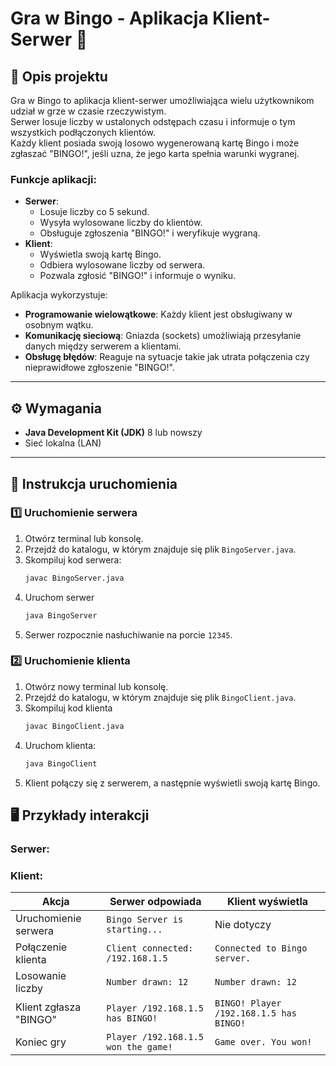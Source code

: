 # Gra w Bingo - Aplikacja Klient-Serwer 🎲

## 📜 Opis projektu
Gra w Bingo to aplikacja klient-serwer umożliwiająca wielu użytkownikom udział w grze w czasie rzeczywistym.  
Serwer losuje liczby w ustalonych odstępach czasu i informuje o tym wszystkich podłączonych klientów.  
Każdy klient posiada swoją losowo wygenerowaną kartę Bingo i może zgłaszać "BINGO!", jeśli uzna, że jego karta spełnia warunki wygranej.

### Funkcje aplikacji:
- **Serwer**: 
  - Losuje liczby co 5 sekund.
  - Wysyła wylosowane liczby do klientów.
  - Obsługuje zgłoszenia "BINGO!" i weryfikuje wygraną.
- **Klient**: 
  - Wyświetla swoją kartę Bingo.
  - Odbiera wylosowane liczby od serwera.
  - Pozwala zgłosić "BINGO!" i informuje o wyniku.

Aplikacja wykorzystuje:
- **Programowanie wielowątkowe**: Każdy klient jest obsługiwany w osobnym wątku.
- **Komunikację sieciową**: Gniazda (sockets) umożliwiają przesyłanie danych między serwerem a klientami.
- **Obsługę błędów**: Reaguje na sytuacje takie jak utrata połączenia czy nieprawidłowe zgłoszenie "BINGO!".

---

## ⚙️ Wymagania
- **Java Development Kit (JDK)** 8 lub nowszy
- Sieć lokalna (LAN)

---

## 🚀 Instrukcja uruchomienia

### 1️⃣ Uruchomienie serwera
1. Otwórz terminal lub konsolę.
2. Przejdź do katalogu, w którym znajduje się plik `BingoServer.java`.
3. Skompiluj kod serwera:
   ```bash
   javac BingoServer.java

4. Uruchom serwer
   ```bash
   java BingoServer

5. Serwer rozpocznie nasłuchiwanie na porcie `12345`.

### 2️⃣ Uruchomienie klienta
1. Otwórz nowy terminal lub konsolę.
2. Przejdź do katalogu, w którym znajduje się plik `BingoClient.java`.
3. Skompiluj kod klienta
   ```bash
   javac BingoClient.java

4. Uruchom klienta:
   ```bash
   java BingoClient

5. Klient połączy się z serwerem, a następnie wyświetli swoją kartę Bingo.

## 🖥️ Przykłady interakcji

### Serwer:

### Klient:

| Akcja                         | Serwer odpowiada                          | Klient wyświetla                        |
|-------------------------------|-------------------------------------------|-----------------------------------------|
| Uruchomienie serwera          | `Bingo Server is starting...`             | Nie dotyczy                             |
| Połączenie klienta            | `Client connected: /192.168.1.5`          | `Connected to Bingo server.`            |
| Losowanie liczby              | `Number drawn: 12`                        | `Number drawn: 12`                      |
| Klient zgłasza "BINGO"        | `Player /192.168.1.5 has BINGO!`          | `BINGO! Player /192.168.1.5 has BINGO!` |
| Koniec gry                    | `Player /192.168.1.5 won the game!`       | `Game over. You won!`                   |


